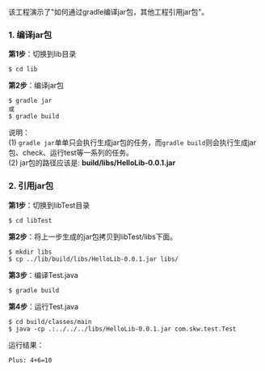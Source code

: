 
该工程演示了"如何通过gradle编译jar包，其他工程引用jar包"。

### 1. 编译jar包

**第1步**：切换到lib目录

    $ cd lib

**第2步**：编译jar包

    $ gradle jar
    或
    $ gradle build

说明：  
(1) `gradle jar`单单只会执行生成jar包的任务，而`gradle build`则会执行生成jar包、check、运行test等一系列的任务。  
(2) jar包的路径应该是: **build/libs/HelloLib-0.0.1.jar**


### 2. 引用jar包

**第1步**：切换到libTest目录

    $ cd libTest

**第2步**：将上一步生成的jar包拷贝到libTest/libs下面。

    $ mkdir libs
    $ cp ../lib/build/libs/HelloLib-0.0.1.jar libs/

**第3步**：编译Test.java

    $ gradle build

**第4步**：运行Test.java

    $ cd build/classes/main
    $ java -cp .:../../../libs/HelloLib-0.0.1.jar com.skw.test.Test

运行结果：

    Plus: 4+6=10

